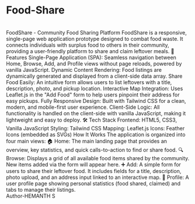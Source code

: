 # Food-Share

<br>
FoodShare - Community Food Sharing Platform FoodShare is a responsive, single-page web application prototype designed to combat food waste. It connects individuals with surplus food to others in their community, providing a user-friendly platform to share and claim leftover meals. 🌟 Features Single-Page Application (SPA): Seamless navigation between Home, Browse, Add, and Profile views without page reloads, powered by vanilla JavaScript. Dynamic Content Rendering: Food listings are dynamically generated and displayed from a client-side data array. Share Food Easily: An intuitive form allows users to list leftovers with a title, description, photo, and pickup location. Interactive Map Integration: Uses Leaflet.js in the "Add Food" form to help users pinpoint their address for easy pickups. Fully Responsive Design: Built with Tailwind CSS for a clean, modern, and mobile-first user experience. Client-Side Logic: All functionality is handled on the client-side with vanilla JavaScript, making it lightweight and easy to deploy. 🛠️ Tech Stack Frontend: HTML5, CSS3, Vanilla JavaScript Styling: Tailwind CSS Mapping: Leaflet.js Icons: Feather Icons (embedded as SVGs) How It Works The application is organized into four main views: 🏠 Home: The main landing page that provides an overview, key statistics, and quick calls-to-action to find or share food. 🔍 Browse: Displays a grid of all available food items shared by the community. New items added via the form will appear here. ➕ Add: A simple form for users to share their leftover food. It includes fields for a title, description, photo upload, and an address input linked to an interactive map. 👤 Profile: A user profile page showing personal statistics (food shared, claimed) and tabs to manage their listings.
<br>
Author-HEMANTH S


